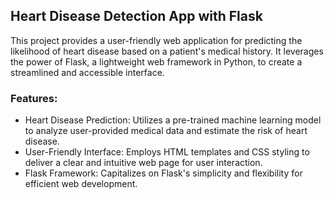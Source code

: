 ## Heart Disease Detection App with Flask

This project provides a user-friendly web application for predicting the likelihood of heart disease based on a patient's medical history. It leverages the power of Flask, a lightweight web framework in Python, to create a streamlined and accessible interface.

### Features:

* Heart Disease Prediction: Utilizes a pre-trained machine learning model to analyze user-provided medical data and estimate the risk of heart disease.
* User-Friendly Interface: Employs HTML templates and CSS styling to deliver a clear and intuitive web page for user interaction.
* Flask Framework: Capitalizes on Flask's simplicity and flexibility for efficient web development.
